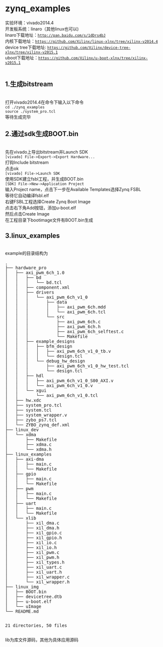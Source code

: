 # zynq_examples
实验环境：vivado2014.4</br>
开发板系统：linaro（其他linux也可以)</br>
linaro下载地址：<code>http://pan.baidu.com/s/1dDrs4bJ</code></br>
内核下载地址：<code>https://github.com/Xilinx/linux-xlnx/tree/xilinx-v2014.4</code></br>
device tree下载地址: <code>https://github.com/Xilinx/device-tree-xlnx/tree/xilinx-v2015.1</code></br>
uboot下载地址：<code>https://github.com/Xilinx/u-boot-xlnx/tree/xilinx-v2015.1</code></br>
</br>
<h2>1.生成bitstream</h2></br>
打开vivado2014.4在命令下输入以下命令</br>
<code>cd ./zynq_examples</code></br>
<code>source ./system_pro.tcl</code></br>
等待生成完毕</br>
<h2>2.通过sdk生成BOOT.bin</h2></br>
先在vivado上导出bitstream并Launch SDK</br>
<code>[vivado] File->Export->Export Hardware...</code></br>
打钩Include bitstream</br>
点击ok</br>
<code>[vivado] File->Launch SDK</code></br>
使用SDK建立fsbl工程，并生成BOOT.bin</br>
<code>[SDK] File->New->Application Project </code></br>
输入Project name，点击下一步在Available Templates选择Zynq FSBL</br>
等待它自动编译fsbl.elf</br>
右键FSBL工程选择Create Zynq Boot Image</br>
点击右下角Add按钮，添加u-boot.elf</br>
然后点击Create Image</br>
在工程目录下bootimage文件有BOOT.bin生成</br>
<h2>3.linux_examples</h2></br>
example的目录结构为</br>
<pre>
.
├── hardware_pro
│   ├── axi_pwm_6ch_1.0
│   │   ├── bd
│   │   │   └── bd.tcl
│   │   ├── component.xml
│   │   ├── drivers
│   │   │   └── axi_pwm_6ch_v1_0
│   │   │       ├── data
│   │   │       │   ├── axi_pwm_6ch.mdd
│   │   │       │   └── axi_pwm_6ch.tcl
│   │   │       └── src
│   │   │           ├── axi_pwm_6ch.c
│   │   │           ├── axi_pwm_6ch.h
│   │   │           ├── axi_pwm_6ch_selftest.c
│   │   │           └── Makefile
│   │   ├── example_designs
│   │   │   ├── bfm_design
│   │   │   │   ├── axi_pwm_6ch_v1_0_tb.v
│   │   │   │   └── design.tcl
│   │   │   └── debug_hw_design
│   │   │       ├── axi_pwm_6ch_v1_0_hw_test.tcl
│   │   │       └── design.tcl
│   │   ├── hdl
│   │   │   ├── axi_pwm_6ch_v1_0_S00_AXI.v
│   │   │   └── axi_pwm_6ch_v1_0.v
│   │   └── xgui
│   │       └── axi_pwm_6ch_v1_0.tcl
│   ├── hw.xdc
│   ├── system_pro.tcl
│   ├── system.tcl
│   ├── system_wrapper.v
│   ├── zybo_ps7.tcl
│   └── ZYBO_zynq_def.xml
├── linux_dev
│   └── xdma
│       ├── Makefile
│       ├── xdma.c
│       └── xdma.h
├── linux_examples
│   ├── axi-dma
│   │   ├── main.c
│   │   └── Makefile
│   ├── gpio
│   │   ├── main.c
│   │   └── Makefile
│   ├── pwm
│   │   ├── main.c
│   │   └── Makefile
│   ├── uart
│   │   ├── main.c
│   │   └── Makefile
│   └── xlib
│       ├── xil_dma.c
│       ├── xil_dma.h
│       ├── xil_gpio.c
│       ├── xil_gpio.h
│       ├── xil_io.c
│       ├── xil_io.h
│       ├── xil_pwm.c
│       ├── xil_pwm.h
│       ├── xil_types.h
│       ├── xil_uart.c
│       ├── xil_uart.h
│       ├── xil_wrapper.c
│       └── xil_wrapper.h
├── linux_img
│   ├── BOOT.bin
│   ├── devicetree.dtb
│   ├── u-boot.elf
│   └── uImage
└── README.md

21 directories, 50 files
</pre>
lib为库文件源码，其他为具体应用源码</br>
